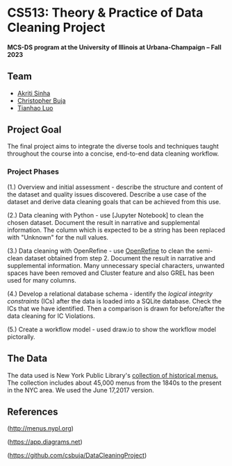 # CS513: Theory & Practice of Data Cleaning Project

#### MCS-DS program at the University of Illinois at Urbana-Champaign – Fall 2023

## Team

- [Akriti Sinha](mailto:akritis5@illinois.edu?Subject=CS513Project)
- [Christopher Buja](mailto:cbuja2@illinois.edu?Subject=CS513Project)
- [Tianhao Luo](mailto:tluo3@illinois.edu?Subject=CS513Project)


## Project Goal

The final project aims to integrate the diverse tools and techniques taught throughout the course into a concise, end-to-end data cleaning workflow.

### Project Phases

(1.) Overview and initial assessment - describe the structure and content of the dataset and quality issues discovered. Describe a use case of the dataset and derive data cleaning goals that can be achieved from this use. 

(2.) Data cleaning with Python - use [Jupyter Notebook] to clean the chosen dataset. Document the result in narrative and supplemental information. The column which is expected to be a string has been replaced with "Unknown" for the null values. 

(3.) Data cleaning with OpenRefine - use [OpenRefine](openrefine.org) to clean the semi-clean dataset obtained from step 2. Document the result in narrative and supplemental information. Many unnecessary special characters, unwanted spaces have been removed and Cluster feature and also GREL has been used for many columns.

(4.) Develop a relational database schema - identify the *logical integrity constraints* (ICs) after the data is loaded into a SQLite database. Check the ICs that we have identified. Then a comparison is drawn for before/after the data cleaning for IC Violations.

(5.) Create a workflow model - used draw.io to show the workflow model pictorally.

## The Data

The data used is New York Public Library's [collection of historical menus.](http://menus.nypl.org/) The collection includes about 45,000 menus from the 1840s to the present in the NYC area. We used the June 17,2017 version.


## References

(http://menus.nypl.org)

(https://app.diagrams.net)

(https://github.com/csbuja/DataCleaningProject)